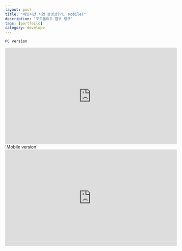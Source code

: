 ```yaml
---
layout: post
title: "메인시안 시연 동영상(PC, Mobile)"
description: "포트폴리오 첨부 링크"
tags: [portfoilo]
category: develope
---
```


`PC version`
<iframe width="560" height="315" src="https://www.youtube.com/embed/1FL-ygHJsL0" frameborder="0" allowfullscreen></iframe>

<br>
`Mobile version`
<iframe width="560" height="315" src="https://www.youtube.com/embed/BWqimTdxom8" frameborder="0" allowfullscreen></iframe>
